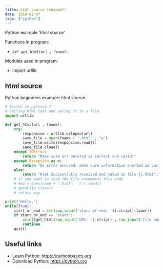 ```yaml
---
title: html source (snippet)
date: 2019-02-07
tags: ["python"]
---
```

Python example 'html source'

Functions in program: 
* `def get_html(url , fname):`

Modules used in program: 
* import urllib

## html source

Python beginners example: html source

```python
# Tested in python2.7
# Getting Html text and saving it to a file.
import urllib

def get_html(url , fname):
    try:
        responsive = urllib.urlopen(url)
        save_file = open(fname + '.html' , 'w')
        save_file.write(responsive.read())
        save_file.close()
    except IOError:
        return "Make sure url entered is correct and valid!"
    except Exception as e:
        return "An Error occured, make sure information enerted is correct!"
    else:
        return "Html Successfully received and saved in file {}.html".format(fname)
    # if you want to read the file uncomment this code
    # emp = open(name + ".html", 'r').read()
    # openFile.close()
    # return emp

print('Hello,')
while(True):
    start_or_end = str(raw_input('start or end: ')).strip().lower()
    if start_or_end == 'start':
        print(get_html(raw_input('URL: ').strip() , raw_input('file name: ').strip()), "\n")
        continue
    quit()


```

## Useful links

- Learn Python: https://pythonbasics.org
- Download Python: https://python.org
